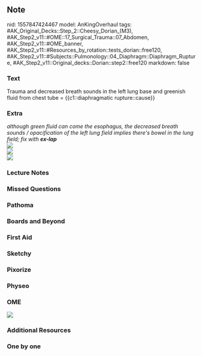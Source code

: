 ## Note
nid: 1557847424467
model: AnKingOverhaul
tags: #AK_Original_Decks::Step_2::Cheesy_Dorian_(M3), #AK_Step2_v11::#OME::17_Surgical_Trauma::07_Abdomen, #AK_Step2_v11::#OME_banner, #AK_Step2_v11::#Resources_by_rotation::tests_dorian::free120, #AK_Step2_v11::#Subjects::Pulmonology::04_Diaphragm::Diaphragm_Rupture, #AK_Step2_v11::Original_decks::Dorian::step2::free120
markdown: false

### Text
Trauma and decreased breath sounds in the left lung base and greenish fluid from chest tube = {{c1::diaphragmatic rupture::cause}}

### Extra
<div>
  <i>although green fluid can come the esophagus, the decreased
  breath sounds / opacification of the left lung field implies
  there's bowel in the lung field; fix with <b>ex-lap</b></i>
</div>
<div>
  <i><img src="paste-2159784434335745.jpg"></i>
</div>
<div>
  <i><img src="paste-2159805909172225.jpg"></i>
</div>
<div>
  <i><img src="paste-469263831793667.jpg"></i>
</div>

### Lecture Notes


### Missed Questions


### Pathoma


### Boards and Beyond


### First Aid


### Sketchy


### Pixorize


### Physeo


### OME
<div class="ome-widget">
  <a href="https://onlinemeded.org?ref=anki"><img src=
  "_OME_AnkiFlashcards_General_4.png"></a>
</div>

### Additional Resources


### One by one

